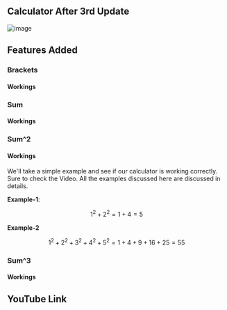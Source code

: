 
## Calculator After 3rd Update ##


![image](https://github.com/Riddhiman2005/Making-my-Own-Calculator/assets/130882317/4204eba1-239a-489d-a869-f3e9215abf88)


## Features Added ###


### Brackets ###

#### Workings ####


###  Sum ###

#### Workings ####

### Sum^2 ###

#### Workings ####

We'll take a simple example and see if our calculator is working correctly. Sure to check the Video. All the examples discussed here are discussed in details.

**Example-1**:


$$1^2 + 2^2= 1+4=5$$

**Example-2**

$$1^2+ 2^2+3^2+4^2+5^2= 1+4+9+16+25=55$$



###  Sum^3 ###

#### Workings ####


## YouTube Link ##
